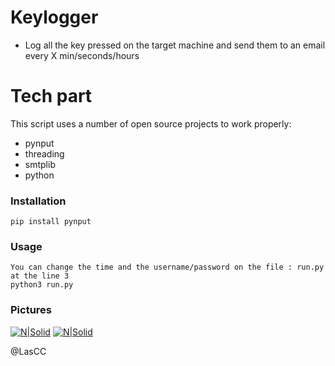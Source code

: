 # Keylogger

- Log all the key pressed on the target machine and send them to an email every X min/seconds/hours

# Tech part

This script uses a number of open source projects to work properly:

- pynput
- threading
- smtplib
- python

### Installation

```
pip install pynput
```

### Usage

```
You can change the time and the username/password on the file : run.py at the line 3
python3 run.py
```


### Pictures

[![N|Solid](https://i.imgur.com/T3mcyIZ.png)](https://i.imgur.com/T3mcyIZ.png)
[![N|Solid](https://i.imgur.com/ESpuFAy.png)](https://i.imgur.com/ESpuFAy.png)

@LasCC
